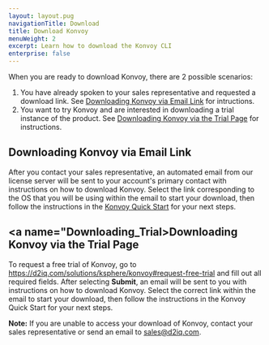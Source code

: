 ```yaml
---
layout: layout.pug
navigationTitle: Download
title: Download Konvoy
menuWeight: 2
excerpt: Learn how to download the Konvoy CLI
enterprise: false
---
```


When you are ready to download Konvoy, there are 2 possible scenarios:

1. You have already spoken to your sales representative and requested a download link. See <a href="#Downloading_Email">Downloading Konvoy via Email Link</a> for intructions. 
2. You want to try Konvoy and are interested in downloading a trial instance of the product. See  <a href="#Downloading_Email">Downloading Konvoy via the Trial Page</a> for instructions. 

## <a name="Downloading_Email">Downloading Konvoy via Email Link</a>

After you contact your sales representative, an automated email from our license server will be sent to your account's primary contact with instructions on how to download Konvoy. Select the link corresponding to the OS that you will be using within the email to start your download, then follow the instructions in the [Konvoy Quick Start](../quick-start/) for your next steps.

## <a name="Downloading_Trial>Downloading Konvoy via the Trial Page

To request a free trial of Konvoy, go to https://d2iq.com/solutions/ksphere/konvoy#request-free-trial and fill out all required fields. After selecting **Submit**, an email will be sent to you with instructions on how to download Konvoy. Select the correct link within the email to start your download, then follow the instructions in the <a name=/ksphere/konvoy/latest/quick-start>Konvoy Quick Start</a> for your next steps.

**Note:** If you are unable to access your download of Konvoy, contact your sales representative or send an email to sales@d2iq.com.

